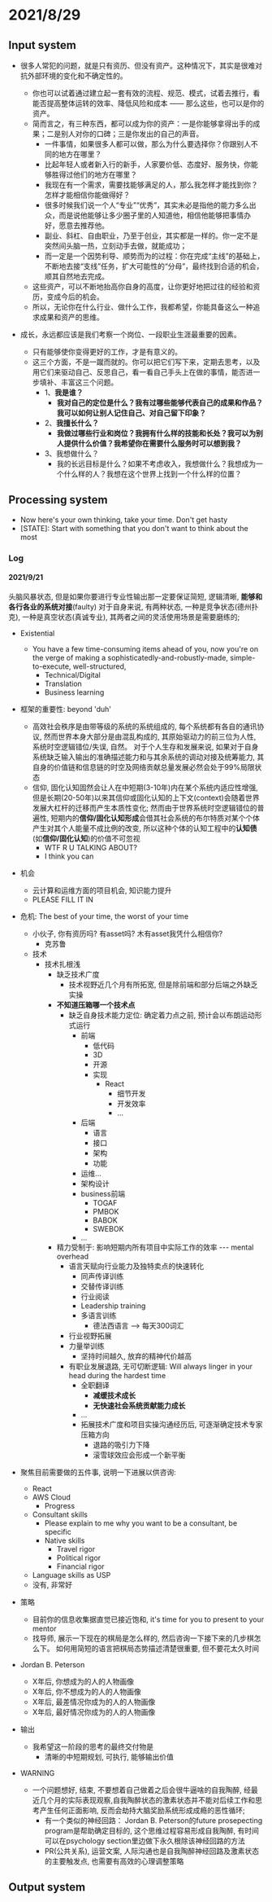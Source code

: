 # 2021/8/29
## Input system
- 很多人常犯的问题，就是只有资历、但没有资产。这种情况下，其实是很难对抗外部环境的变化和不确定性的。
  - 你也可以试着通过建立起一套有效的流程、规范、模式，试着去推行，看能否提高整体运转的效率、降低风险和成本 —— 那么这些，也可以是你的资产。
  - 简而言之，有三种东西，都可以成为你的资产：一是你能够拿得出手的成果；二是别人对你的口碑；三是你发出的自己的声音。
    - 一件事情，如果很多人都可以做，那么为什么要选择你？你跟别人不同的地方在哪里？
    - 比起年轻人或者新入行的新手，人家要价低、态度好、服务快，你能够胜得过他们的地方在哪里？
    - 我现在有一个需求，需要找能够满足的人，那么我怎样才能找到你？怎样才能相信你能做得好？
    - 很多时候我们说一个人“专业”“优秀”，其实未必是指他的能力多么出众，而是说他能够让多少圈子里的人知道他，相信他能够把事情办好，愿意去推荐他。
    - 副业、斜杠、自由职业，乃至于创业，其实都是一样的。你一定不是突然间头脑一热，立刻动手去做，就能成功；
    - 而一定是一个因势利导、顺势而为的过程：你在完成“主线”的基础上，不断地去接“支线”任务，扩大可能性的“分母”，最终找到合适的机会，顺其自然地去完成。
  - 这些资产，可以不断地抬高你自身的高度，让你更好地把过往的经验和资历，变成今后的机会。
  - 所以，无论你在什么行业、做什么工作，我都希望，你能具备这么一种追求成果和资产的思维。

- 成长，永远都应该是我们考察一个岗位、一段职业生涯最重要的因素。
  - 只有能够使你变得更好的工作，才是有意义的。
  - 这三个方面，不是一蹴而就的。你可以把它们写下来，定期去思考，以及用它们来驱动自己、反思自己，看一看自己手头上在做的事情，能否进一步填补、丰富这三个问题。
    - 1、**我是谁？**
      - **我对自己的定位是什么？我有过哪些能够代表自己的成果和作品？我可以如何让别人记住自己、对自己留下印象？**
    - 2、**我擅长什么？**
      - **我做过哪些行业和岗位？我拥有什么样的技能和长处？我可以为别人提供什么价值？我希望你在需要什么服务时可以想到我？**
    - 3、我想做什么？
      - 我的长远目标是什么？如果不考虑收入，我想做什么？我想成为一个什么样的人？我想在这个世界上找到一个什么样的位置？

## Processing system
- Now here's your own thinking, take your time. Don't get hasty
- \[STATE\]: Start with something that you don't want to think about the most
### Log
#### 2021/9/21

头脑风暴状态, 但是如果你要进行专业性输出那一定要保证简短, 逻辑清晰, **能够和各行各业的系统对接**(faulty)
对于自身来说, 有两种状态, 一种是竞争状态(德州扑克), 一种是真空状态(真诚专业), 其两者之间的灵活使用场景是需要磨练的;

- Existential
  - You have a few time-consuming items ahead of you, now you're on the verge of making a sophisticatedly-and-robustly-made, simple-to-execute, well-structured, 
    - Technical/Digital
    - Translation
    - Business learning
- 框架的重要性: beyond 'duh'
  - 高效社会秩序是由带等级的系统的系统组成的, 每个系统都有各自的通讯协议, 然而世界本身大部分是由混乱构成的, 其原始驱动力的前三位为人性, 系统时空逻辑错位/失误, 自然。 对于个人生存和发展来说, 如果对于自身系统缺乏输入输出的准确描述能力和与其余系统的调动对接及统筹能力, 其自身的价值链和信息链的时空及网络贡献总量发展必然会处于99%局限状态 
  - 信仰, 固化认知固然会让人在中短期(3-10年)内在某个系统内适应性增强, 但是长期(20-50年)以来其信仰或固化认知的上下文(context)会随着世界发展大杠杆的迁移而产生本质性变化; 然而由于世界系统时空逻辑错位的普遍性, 短期内的**信仰/固化认知形成**会借其社会系统的布尔特质对某个个体产生对其个人能量不成比例的改变, 所以这种个体的认知工程中的**认知债**(如**信仰/固化认知**)的价值不可忽视
    - WTF R U TALKING ABOUT?
    - I think you can 
- 机会
  - 云计算和运维方面的项目机会, 知识能力提升
  - PLEASE FILL IT IN
- 危机: The best of your time, the worst of your time
  - 小伙子, 你有资历吗? 有asset吗? 木有asset我凭什么相信你?
    - 克苏鲁
  - 技术
    - 技术扎根浅
      - 缺乏技术广度
        - 技术视野近几个月有所拓宽, 但是除前端和部分后端之外缺乏实操
      - **不知道压箱哪一个技术点**
        - 缺乏自身技术能力定位: 确定着力点之前, 预计会以布朗运动形式运行
          - 前端
            - 低代码
            - 3D
            - 开源
            - 实现
              - React
                - 细节开发
                - 开发效率
                - ...
          - 后端
            - 语言
            - 接口
            - 架构
            - 功能
          - 运维...
          - 架构设计
          - business前端
            - TOGAF
            - PMBOK
            - BABOK
            - SWEBOK
          - ...
      - 精力受制于: 影响短期内所有项目中实际工作的效率 --- mental overhead
        - 语言天赋向行业能力及独特卖点的快速转化
          - 同声传译训练
          - 交替传译训练
          - 行业阅读
          - Leadership training
          - 多语言训练
            - 德法西语言 --> 每天300词汇
        - 行业视野拓展
        - 力量举训练
          - 坚持时间越久, 放弃的精神代价越高
        - 有职业发展退路, 无可切断逻辑: Will always linger in your head during the hardest time
          - 全职翻译
            - **减缓技术成长**
            - **无快速社会系统贡献能力成长**
          - ...
          - 拓展技术广度和项目实操沟通经历后, 可逐渐确定技术专家压箱方向
            - 退路的吸引力下降
            - 滚雪球效应会形成一个新平衡

- 聚焦目前需要做的五件事, 说明一下进展以供咨询:
  - React
  - AWS Cloud
    - Progress
  - Consultant skills
      - Please explain to me why you want to be a consultant, be specific
      - Native skills
        - Travel rigor
        - Political rigor
        - Financial rigor
  - Language skills as USP
  - 没有, 非常好
- 策略
  - 目前你的信息收集据直觉已接近饱和, it's time for you to present to your mentor
  - 找导师, 展示一下现在的棋局是怎么样的, 然后咨询一下接下来的几步棋怎么下。 如何用简短的语言把棋局态势描述清楚很重要, 但不要花太久时间

- Jordan B. Peterson
  - X年后, 你想成为的人的人物画像
  - X年后, 你不想成为的人的人物画像
  - X年后, 最差情况你成为的人的人物画像
  - X年后, 最好情况你成为的人的人物画像

- 输出
  - 我希望这一阶段的思考的最终交付物是
    - 清晰的中短期规划, 可执行, 能够输出价值

- WARNING
  - 一个问题想好, 结束, 不要想着自己做着之后会很牛逼啥的自我陶醉, 经最近几个月的实际表现观察,自我陶醉状态的激素状态并不能对后续工作和思考产生任何正面影响, 反而会劫持大脑奖励系统形成成瘾的恶性循环; 
    - 有一个类似的神经回路： Jordan B. Peterson的future prosepecting program是帮助确定目标的, 这个思维过程容易形成自我陶醉, 有时间可以在psychology section里边做下永久根除该神经回路的方法
    - PR(公共关系), 运营文案, 人际沟通也是自我陶醉神经回路及激素状态的主要触发点, 也需要有高效的心理调整策略
## Output system  